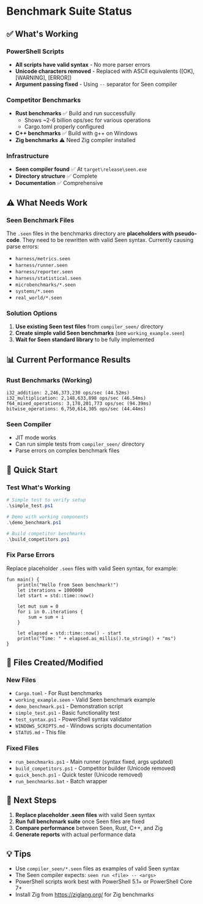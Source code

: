 # Benchmark Suite Status

## ✅ What's Working

### PowerShell Scripts
- **All scripts have valid syntax** - No more parser errors
- **Unicode characters removed** - Replaced with ASCII equivalents ([OK], [WARNING], [ERROR])
- **Argument passing fixed** - Using `--` separator for Seen compiler

### Competitor Benchmarks
- **Rust benchmarks** ✅ Build and run successfully
  - Shows ~2-6 billion ops/sec for various operations
  - Cargo.toml properly configured
- **C++ benchmarks** ✅ Build with g++ on Windows
- **Zig benchmarks** ⚠️ Need Zig compiler installed

### Infrastructure
- **Seen compiler found** ✅ At `target\release\seen.exe`
- **Directory structure** ✅ Complete
- **Documentation** ✅ Comprehensive

## ⚠️ What Needs Work

### Seen Benchmark Files
The `.seen` files in the benchmarks directory are **placeholders with pseudo-code**. They need to be rewritten with valid Seen syntax. Currently causing parse errors:
- `harness/metrics.seen`
- `harness/runner.seen`
- `harness/reporter.seen`
- `harness/statistical.seen`
- `microbenchmarks/*.seen`
- `systems/*.seen`
- `real_world/*.seen`

### Solution Options

1. **Use existing Seen test files** from `compiler_seen/` directory
2. **Create simple valid Seen benchmarks** (see `working_example.seen`)
3. **Wait for Seen standard library** to be fully implemented

## 📊 Current Performance Results

### Rust Benchmarks (Working)
```
i32_addition: 2,246,373,230 ops/sec (44.52ms)
i32_multiplication: 2,148,633,898 ops/sec (46.54ms)
f64_mixed_operations: 3,178,201,773 ops/sec (94.39ms)
bitwise_operations: 6,750,614,305 ops/sec (44.44ms)
```

### Seen Compiler
- JIT mode works
- Can run simple tests from `compiler_seen/` directory
- Parse errors on complex benchmark files

## 🚀 Quick Start

### Test What's Working
```powershell
# Simple test to verify setup
.\simple_test.ps1

# Demo with working components
.\demo_benchmark.ps1

# Build competitor benchmarks
.\build_competitors.ps1
```

### Fix Parse Errors
Replace placeholder `.seen` files with valid Seen syntax, for example:
```seen
fun main() {
    println("Hello from Seen benchmark!")
    let iterations = 1000000
    let start = std::time::now()
    
    let mut sum = 0
    for i in 0..iterations {
        sum = sum + i
    }
    
    let elapsed = std::time::now() - start
    println("Time: " + elapsed.as_millis().to_string() + "ms")
}
```

## 📝 Files Created/Modified

### New Files
- `Cargo.toml` - For Rust benchmarks
- `working_example.seen` - Valid Seen benchmark example
- `demo_benchmark.ps1` - Demonstration script
- `simple_test.ps1` - Basic functionality test
- `test_syntax.ps1` - PowerShell syntax validator
- `WINDOWS_SCRIPTS.md` - Windows scripts documentation
- `STATUS.md` - This file

### Fixed Files
- `run_benchmarks.ps1` - Main runner (syntax fixed, args updated)
- `build_competitors.ps1` - Competitor builder (Unicode removed)
- `quick_bench.ps1` - Quick tester (Unicode removed)
- `run_benchmarks.bat` - Batch wrapper

## 🎯 Next Steps

1. **Replace placeholder .seen files** with valid Seen syntax
2. **Run full benchmark suite** once Seen files are fixed
3. **Compare performance** between Seen, Rust, C++, and Zig
4. **Generate reports** with actual performance data

## 💡 Tips

- Use `compiler_seen/*.seen` files as examples of valid Seen syntax
- The Seen compiler expects: `seen run <file> -- <args>`
- PowerShell scripts work best with PowerShell 5.1+ or PowerShell Core 7+
- Install Zig from https://ziglang.org/ for Zig benchmarks